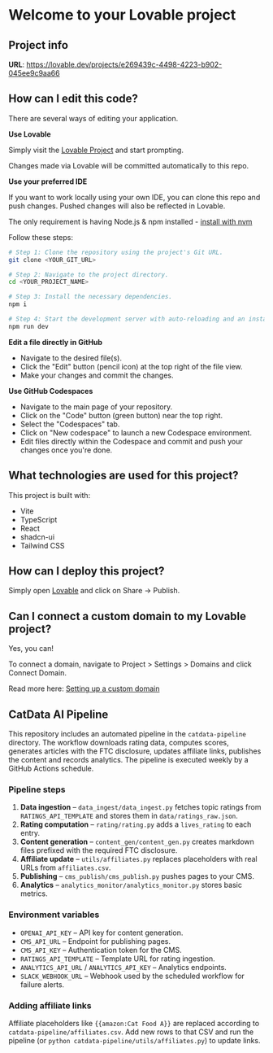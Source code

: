 # Welcome to your Lovable project

## Project info

**URL**: https://lovable.dev/projects/e269439c-4498-4223-b902-045ee9c9aa66

## How can I edit this code?

There are several ways of editing your application.

**Use Lovable**

Simply visit the [Lovable Project](https://lovable.dev/projects/e269439c-4498-4223-b902-045ee9c9aa66) and start prompting.

Changes made via Lovable will be committed automatically to this repo.

**Use your preferred IDE**

If you want to work locally using your own IDE, you can clone this repo and push changes. Pushed changes will also be reflected in Lovable.

The only requirement is having Node.js & npm installed - [install with nvm](https://github.com/nvm-sh/nvm#installing-and-updating)

Follow these steps:

```sh
# Step 1: Clone the repository using the project's Git URL.
git clone <YOUR_GIT_URL>

# Step 2: Navigate to the project directory.
cd <YOUR_PROJECT_NAME>

# Step 3: Install the necessary dependencies.
npm i

# Step 4: Start the development server with auto-reloading and an instant preview.
npm run dev
```

**Edit a file directly in GitHub**

- Navigate to the desired file(s).
- Click the "Edit" button (pencil icon) at the top right of the file view.
- Make your changes and commit the changes.

**Use GitHub Codespaces**

- Navigate to the main page of your repository.
- Click on the "Code" button (green button) near the top right.
- Select the "Codespaces" tab.
- Click on "New codespace" to launch a new Codespace environment.
- Edit files directly within the Codespace and commit and push your changes once you're done.

## What technologies are used for this project?

This project is built with:

- Vite
- TypeScript
- React
- shadcn-ui
- Tailwind CSS

## How can I deploy this project?

Simply open [Lovable](https://lovable.dev/projects/e269439c-4498-4223-b902-045ee9c9aa66) and click on Share -> Publish.

## Can I connect a custom domain to my Lovable project?

Yes, you can!

To connect a domain, navigate to Project > Settings > Domains and click Connect Domain.

Read more here: [Setting up a custom domain](https://docs.lovable.dev/tips-tricks/custom-domain#step-by-step-guide)

## CatData AI Pipeline

This repository includes an automated pipeline in the `catdata-pipeline` directory.
The workflow downloads rating data, computes scores, generates articles with the
FTC disclosure, updates affiliate links, publishes the content and records
analytics. The pipeline is executed weekly by a GitHub Actions schedule.

### Pipeline steps

1. **Data ingestion** – `data_ingest/data_ingest.py` fetches topic ratings from
   `RATINGS_API_TEMPLATE` and stores them in `data/ratings_raw.json`.
2. **Rating computation** – `rating/rating.py` adds a `lives_rating` to each entry.
3. **Content generation** – `content_gen/content_gen.py` creates markdown files
   prefixed with the required FTC disclosure.
4. **Affiliate update** – `utils/affiliates.py` replaces placeholders with real
   URLs from `affiliates.csv`.
5. **Publishing** – `cms_publish/cms_publish.py` pushes pages to your CMS.
6. **Analytics** – `analytics_monitor/analytics_monitor.py` stores basic metrics.

### Environment variables

- `OPENAI_API_KEY` – API key for content generation.
- `CMS_API_URL` – Endpoint for publishing pages.
- `CMS_API_KEY` – Authentication token for the CMS.
- `RATINGS_API_TEMPLATE` – Template URL for rating ingestion.
- `ANALYTICS_API_URL` / `ANALYTICS_API_KEY` – Analytics endpoints.
- `SLACK_WEBHOOK_URL` – Webhook used by the scheduled workflow for failure alerts.

### Adding affiliate links

Affiliate placeholders like `{{amazon:Cat Food A}}` are replaced according to
`catdata-pipeline/affiliates.csv`. Add new rows to that CSV and run the
pipeline (or `python catdata-pipeline/utils/affiliates.py`) to update links.
